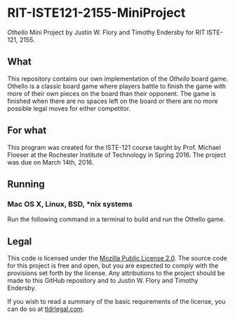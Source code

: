 # RIT-ISTE121-2155-MiniProject

*Othello* Mini Project by Justin W. Flory and Timothy Endersby for RIT ISTE-121, 2155.


## What

This repository contains our own implementation of the *Othello* board game. Othello is a classic board game where players battle to finish the game with more of their own pieces on the board than their opponent. The game is finished when there are no spaces left on the board or there are no more possible legal moves for either competitor.


## For what

This program was created for the ISTE-121 course taught by Prof. Michael Floeser at the Rochester Institute of Technology in Spring 2016. The project was due on March 14th, 2016.


## Running

### Mac OS X, Linux, BSD, *nix systems

Run the following command in a terminal to build and run the Othello game.


## Legal

This code is licensed under the [Mozilla Public License 2.0](https://www.mozilla.org/en-US/MPL/2.0/). The source code for this project is free and open, but you are expected to comply with the provisions set forth by the license. Any attributions to the project should be made to this GitHub repository and to Justin W. Flory and Timothy Endersby.

If you wish to read a summary of the basic requirements of the license, you can do so at [tldrlegal.com](https://tldrlegal.com/license/mozilla-public-license-2.0-%28mpl-2%29).